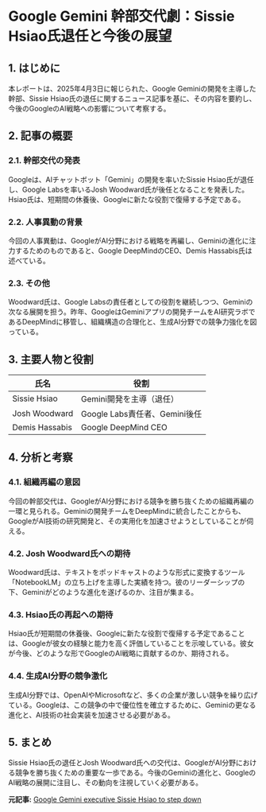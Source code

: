# Google Gemini 幹部交代劇：Sissie Hsiao氏退任と今後の展望

## 1. はじめに

本レポートは、2025年4月3日に報じられた、Google Geminiの開発を主導した幹部、Sissie Hsiao氏の退任に関するニュース記事を基に、その内容を要約し、今後のGoogleのAI戦略への影響について考察する。

## 2. 記事の概要

### 2.1. 幹部交代の発表

Googleは、AIチャットボット「Gemini」の開発を率いたSissie Hsiao氏が退任し、Google Labsを率いるJosh Woodward氏が後任となることを発表した。Hsiao氏は、短期間の休養後、Googleに新たな役割で復帰する予定である。

### 2.2. 人事異動の背景

今回の人事異動は、GoogleがAI分野における戦略を再編し、Geminiの進化に注力するためのものであると、Google DeepMindのCEO、Demis Hassabis氏は述べている。

### 2.3. その他

Woodward氏は、Google Labsの責任者としての役割を継続しつつ、Geminiの次なる展開を担う。昨年、GoogleはGeminiアプリの開発チームをAI研究ラボであるDeepMindに移管し、組織構造の合理化と、生成AI分野での競争力強化を図っている。

## 3. 主要人物と役割

| 氏名 | 役割 |
| -------------- | ------------------------------------- |
| Sissie Hsiao | Gemini開発を主導（退任） |
| Josh Woodward | Google Labs責任者、Gemini後任 |
| Demis Hassabis | Google DeepMind CEO |

## 4. 分析と考察

### 4.1. 組織再編の意図

今回の幹部交代は、GoogleがAI分野における競争を勝ち抜くための組織再編の一環と見られる。Geminiの開発チームをDeepMindに統合したことからも、GoogleがAI技術の研究開発と、その実用化を加速させようとしていることが伺える。

### 4.2. Josh Woodward氏への期待

Woodward氏は、テキストをポッドキャストのような形式に変換するツール「NotebookLM」の立ち上げを主導した実績を持つ。彼のリーダーシップの下、Geminiがどのような進化を遂げるのか、注目が集まる。

### 4.3. Hsiao氏の再起への期待

Hsiao氏が短期間の休養後、Googleに新たな役割で復帰する予定であることは、Googleが彼女の経験と能力を高く評価していることを示唆している。彼女が今後、どのような形でGoogleのAI戦略に貢献するのか、期待される。

### 4.4. 生成AI分野の競争激化

生成AI分野では、OpenAIやMicrosoftなど、多くの企業が激しい競争を繰り広げている。Googleは、この競争の中で優位性を確立するために、Geminiの更なる進化と、AI技術の社会実装を加速させる必要がある。

## 5. まとめ

Sissie Hsiao氏の退任とJosh Woodward氏への交代は、GoogleがAI分野における競争を勝ち抜くための重要な一歩である。今後のGeminiの進化と、GoogleのAI戦略の展開に注目し、その動向を注視していく必要がある。


**元記事:** [Google Gemini executive Sissie Hsiao to step down](https://www.aol.com/news/google-gemini-executive-sissie-hsiao-173115090.html)